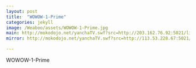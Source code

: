 ```yaml
---
layout: post
title:  "WOWOW-1-Prime"
categories: jekyll
image: /Weaboo/assets/WOWOW-1-Prime.jpg
main: http://mokodojo.net/yanchaTV.swf?src=http://203.162.76.92:5021/live/325|c03
mirror: http://mokodojo.net/yanchaTV.swf?src=http://113.53.228.67:5021/live/325|c03

---
```

WOWOW-1-Prime